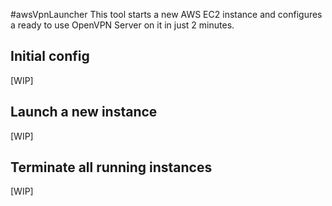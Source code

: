 #awsVpnLauncher
This tool starts a new AWS EC2 instance and configures a ready to use OpenVPN Server on it in just 2 minutes.

## Initial config
[WIP]

## Launch a new instance
[WIP]

## Terminate all running instances
[WIP]
